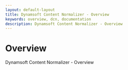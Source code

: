```yaml
---
layout: default-layout
title: Dynamsoft Content Normalizer - Overview
keywords: overview, dcn, documentation
description: Dynamsoft Content Normalizer - Overview
---
```


# Overview

Dynamsoft Content Normalizer - Overview